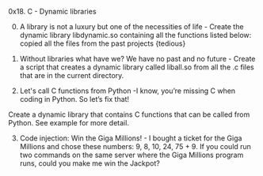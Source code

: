 0x18. C - Dynamic libraries

0. A library is not a luxury but one of the necessities of life - Create the dynamic library libdynamic.so containing all the functions listed below: copied all the files from the past projects {tedious}

1. Without libraries what have we? We have no past and no future - Create a script that creates a dynamic library called liball.so from all the .c files that are in the current directory.

2. Let's call C functions from Python -I know, you’re missing C when coding in Python. So let’s fix that!

Create a dynamic library that contains C functions that can be called from Python. See example for more detail.

3. Code injection: Win the Giga Millions! - I bought a ticket for the Giga Millions and chose these numbers: 9, 8, 10, 24, 75 + 9. If you could run two commands on the same server where the Giga Millions program runs, could you make me win the Jackpot?
